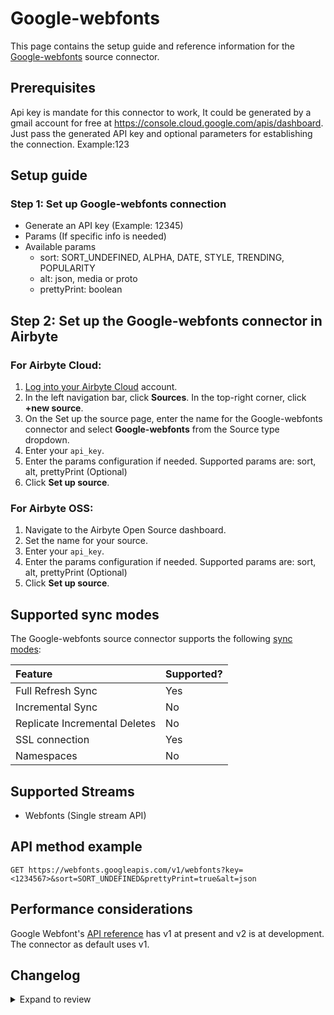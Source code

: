 # Google-webfonts

This page contains the setup guide and reference information for the [Google-webfonts](https://developers.google.com/fonts/docs/developer_api) source connector.

## Prerequisites

Api key is mandate for this connector to work, It could be generated by a gmail account for free at https://console.cloud.google.com/apis/dashboard.
Just pass the generated API key and optional parameters for establishing the connection. Example:123

## Setup guide

### Step 1: Set up Google-webfonts connection

- Generate an API key (Example: 12345)
- Params (If specific info is needed)
- Available params
  - sort: SORT_UNDEFINED, ALPHA, DATE, STYLE, TRENDING, POPULARITY
  - alt: json, media or proto
  - prettyPrint: boolean

## Step 2: Set up the Google-webfonts connector in Airbyte

### For Airbyte Cloud:

1. [Log into your Airbyte Cloud](https://cloud.airbyte.com/workspaces) account.
2. In the left navigation bar, click **Sources**. In the top-right corner, click **+new source**.
3. On the Set up the source page, enter the name for the Google-webfonts connector and select **Google-webfonts** from the Source type dropdown.
4. Enter your `api_key`.
5. Enter the params configuration if needed. Supported params are: sort, alt, prettyPrint (Optional)
6. Click **Set up source**.

### For Airbyte OSS:

1. Navigate to the Airbyte Open Source dashboard.
2. Set the name for your source.
3. Enter your `api_key`.
4. Enter the params configuration if needed. Supported params are: sort, alt, prettyPrint (Optional)
5. Click **Set up source**.

## Supported sync modes

The Google-webfonts source connector supports the following [sync modes](https://docs.airbyte.com/cloud/core-concepts#connection-sync-modes):

| Feature                       | Supported? |
| :---------------------------- | :--------- |
| Full Refresh Sync             | Yes        |
| Incremental Sync              | No         |
| Replicate Incremental Deletes | No         |
| SSL connection                | Yes        |
| Namespaces                    | No         |

## Supported Streams

- Webfonts (Single stream API)

## API method example

`GET https://webfonts.googleapis.com/v1/webfonts?key=<1234567>&sort=SORT_UNDEFINED&prettyPrint=true&alt=json`

## Performance considerations

Google Webfont's [API reference](https://developers.google.com/fonts/docs/developer_api) has v1 at present and v2 is at development. The connector as default uses v1.

## Changelog

<details>
  <summary>Expand to review</summary>

| Version | Date       | Pull Request                                             | Subject                                                                         |
| :------ | :--------- | :------------------------------------------------------- |:--------------------------------------------------------------------------------|
| 0.2.22 | 2025-05-10 | [59881](https://github.com/airbytehq/airbyte/pull/59881) | Update dependencies |
| 0.2.21 | 2025-05-03 | [58811](https://github.com/airbytehq/airbyte/pull/58811) | Update dependencies |
| 0.2.20 | 2025-04-19 | [58205](https://github.com/airbytehq/airbyte/pull/58205) | Update dependencies |
| 0.2.19 | 2025-04-12 | [57668](https://github.com/airbytehq/airbyte/pull/57668) | Update dependencies |
| 0.2.18 | 2025-04-05 | [57077](https://github.com/airbytehq/airbyte/pull/57077) | Update dependencies |
| 0.2.17 | 2025-03-29 | [56658](https://github.com/airbytehq/airbyte/pull/56658) | Update dependencies |
| 0.2.16 | 2025-03-22 | [56054](https://github.com/airbytehq/airbyte/pull/56054) | Update dependencies |
| 0.2.15 | 2025-03-08 | [55512](https://github.com/airbytehq/airbyte/pull/55512) | Update dependencies |
| 0.2.14 | 2025-03-01 | [54784](https://github.com/airbytehq/airbyte/pull/54784) | Update dependencies |
| 0.2.13 | 2025-02-22 | [54315](https://github.com/airbytehq/airbyte/pull/54315) | Update dependencies |
| 0.2.12 | 2025-02-15 | [53816](https://github.com/airbytehq/airbyte/pull/53816) | Update dependencies |
| 0.2.11 | 2025-02-08 | [53293](https://github.com/airbytehq/airbyte/pull/53293) | Update dependencies |
| 0.2.10 | 2025-02-01 | [52833](https://github.com/airbytehq/airbyte/pull/52833) | Update dependencies |
| 0.2.9 | 2025-01-25 | [52248](https://github.com/airbytehq/airbyte/pull/52248) | Update dependencies |
| 0.2.8 | 2025-01-18 | [51788](https://github.com/airbytehq/airbyte/pull/51788) | Update dependencies |
| 0.2.7 | 2025-01-11 | [51150](https://github.com/airbytehq/airbyte/pull/51150) | Update dependencies |
| 0.2.6 | 2024-12-28 | [50099](https://github.com/airbytehq/airbyte/pull/50099) | Update dependencies |
| 0.2.5 | 2024-12-14 | [49616](https://github.com/airbytehq/airbyte/pull/49616) | Update dependencies |
| 0.2.4 | 2024-12-12 | [49232](https://github.com/airbytehq/airbyte/pull/49232) | Update dependencies |
| 0.2.3 | 2024-12-11 | [48141](https://github.com/airbytehq/airbyte/pull/48141) | Starting with this version, the Docker image is now rootless. Please note that this and future versions will not be compatible with Airbyte versions earlier than 0.64 |
| 0.2.2 | 2024-10-29 | [47891](https://github.com/airbytehq/airbyte/pull/47891) | Update dependencies |
| 0.2.1 | 2024-10-28 | [47623](https://github.com/airbytehq/airbyte/pull/47623) | Update dependencies |
| 0.2.0 | 2024-08-23 | [44615](https://github.com/airbytehq/airbyte/pull/44615) | Refactor connector to manifest-only format |
| 0.1.16 | 2024-08-17 | [44279](https://github.com/airbytehq/airbyte/pull/44279) | Update dependencies |
| 0.1.15 | 2024-08-10 | [43552](https://github.com/airbytehq/airbyte/pull/43552) | Update dependencies |
| 0.1.14 | 2024-08-03 | [43181](https://github.com/airbytehq/airbyte/pull/43181) | Update dependencies |
| 0.1.13 | 2024-07-27 | [42774](https://github.com/airbytehq/airbyte/pull/42774) | Update dependencies |
| 0.1.12 | 2024-07-20 | [42365](https://github.com/airbytehq/airbyte/pull/42365) | Update dependencies |
| 0.1.11 | 2024-07-13 | [41761](https://github.com/airbytehq/airbyte/pull/41761) | Update dependencies |
| 0.1.10 | 2024-07-10 | [41593](https://github.com/airbytehq/airbyte/pull/41593) | Update dependencies |
| 0.1.9 | 2024-07-09 | [41203](https://github.com/airbytehq/airbyte/pull/41203) | Update dependencies |
| 0.1.8 | 2024-07-06 | [40847](https://github.com/airbytehq/airbyte/pull/40847) | Update dependencies |
| 0.1.7 | 2024-06-25 | [40420](https://github.com/airbytehq/airbyte/pull/40420) | Update dependencies |
| 0.1.6 | 2024-06-22 | [40173](https://github.com/airbytehq/airbyte/pull/40173) | Update dependencies |
| 0.1.5 | 2024-06-04 | [38960](https://github.com/airbytehq/airbyte/pull/38960) | [autopull] Upgrade base image to v1.2.1 |
| 0.1.4 | 2024-05-28 | [38684](https://github.com/airbytehq/airbyte/pull/38684) | Make connector compatible with Builder |
| 0.1.3 | 2024-04-19 | [37172](https://github.com/airbytehq/airbyte/pull/37172) | Upgrade to CDK 0.80.0 and manage dependencies with Poetry. |
| 0.1.2 | 2024-04-15 | [37172](https://github.com/airbytehq/airbyte/pull/37172) | Base image migration: remove Dockerfile and use the python-connector-base image |
| 0.1.1 | 2024-04-12 | [37172](https://github.com/airbytehq/airbyte/pull/37172) | schema descriptions |
| 0.1.0   | 2022-10-26 | [Init](https://github.com/airbytehq/airbyte/pull/18496)  | Initial commit                                                                  |

</details>

